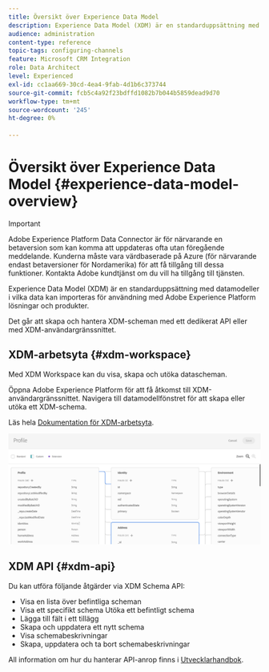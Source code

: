 ```yaml
---
title: Översikt över Experience Data Model
description: Experience Data Model (XDM) är en standarduppsättning med datamodeller i vilka data kan importeras för användning med Adobe Experience Platform lösningar och produkter.
audience: administration
content-type: reference
topic-tags: configuring-channels
feature: Microsoft CRM Integration
role: Data Architect
level: Experienced
exl-id: cc1aa669-30cd-4ea4-9fab-4d1b6c373744
source-git-commit: fcb5c4a92f23bdffd1082b7b044b5859dead9d70
workflow-type: tm+mt
source-wordcount: '245'
ht-degree: 0%

---
```


# Översikt över Experience Data Model {#experience-data-model-overview}

>[!IMPORTANT]
>
>Adobe Experience Platform Data Connector är för närvarande en betaversion som kan komma att uppdateras ofta utan föregående meddelande. Kunderna måste vara värdbaserade på Azure (för närvarande endast betaversioner för Nordamerika) för att få tillgång till dessa funktioner. Kontakta Adobe kundtjänst om du vill ha tillgång till tjänsten.

Experience Data Model (XDM) är en standarduppsättning med datamodeller i vilka data kan importeras för användning med Adobe Experience Platform lösningar och produkter.

Det går att skapa och hantera XDM-scheman med ett dedikerat API eller med XDM-användargränssnittet.

## XDM-arbetsyta {#xdm-workspace}

Med XDM Workspace kan du visa, skapa och utöka datascheman.

Öppna Adobe Experience Platform för att få åtkomst till XDM-användargränssnittet. Navigera till datamodellfönstret för att skapa eller utöka ett XDM-schema.

Läs hela [Dokumentation för XDM-arbetsyta](https://experienceleague.adobe.com/docs/experience-platform/xdm/api/getting-started.html).

![](assets/aep_xdmworkspace.png)

## XDM API {#xdm-api}

Du kan utföra följande åtgärder via XDM Schema API:

* Visa en lista över befintliga scheman
* Visa ett specifikt schema Utöka ett befintligt schema
* Lägga till fält i ett tillägg
* Skapa och uppdatera ett nytt schema
* Visa schemabeskrivningar
* Skapa, uppdatera och ta bort schemabeskrivningar

All information om hur du hanterar API-anrop finns i [Utvecklarhandbok](https://experienceleague.adobe.com/docs/experience-platform/xdm/api/getting-started.html).

